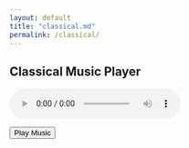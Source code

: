 ```yaml
---
layout: default
title: "classical.md"
permalink: /classical/
---
```


<!-- Classical Music Player -->
<h2>Classical Music Player</h2>

<audio id="bg-music" controls>
  <source src="./assets/music/Piano_Concerto_No_21_in_C_Major.mp3" type="audio/mpeg">
  Your browser does not support the audio element.
</audio>

<button id="play-button" onclick="playMusic()">Play Music</button>

<p id="error-message" style="color: red; display: none;">Error loading audio file. Please check that the file exists at the correct path.</p>

<script>
  function playMusic() {
    const audio = document.getElementById('bg-music');
    const errorMsg = document.getElementById('error-message');
    
    // Try to play and catch any errors
    audio.play().catch(error => {
      console.error("Audio playback error:", error);
      errorMsg.style.display = "block";
    });
  }
  
  // Check if audio file is available
  document.getElementById('bg-music').addEventListener('error', function() {
    document.getElementById('error-message').style.display = "block";
  });
</script>